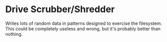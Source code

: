 # Drive Scrubber/Shredder

Writes lots of random data in patterns designed to exercise the filesystem. This could be completely useless and wrong, but it's probably better than nothing.
